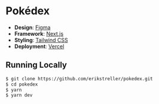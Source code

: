 # Pokédex

- **Design**: [Figma](https://figma.com/)
- **Framework**: [Next.js](https://nextjs.org/)
- **Styling**: [Tailwind CSS](https://tailwindcss.com/)
- **Deployment**: [Vercel](https://vercel.com)

## Running Locally

```bash
$ git clone https://github.com/erikstreller/pokedex.git
$ cd pokedex
$ yarn
$ yarn dev
```

